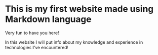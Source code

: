 # This is my first website made using Markdown language

Very fun to have you here!

In this website I will put info about my knowledge and experience in technologies I've encountered!
